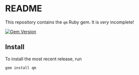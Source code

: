 README
======

This repository contains the `qm` Ruby gem. It is *very* incomplete!

[![Gem Version](https://badge.fury.io/rb/qm.png)](http://badge.fury.io/rb/qm)

Install
-------

To install the most recent release, run

    gem install qm

